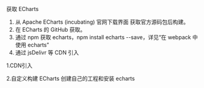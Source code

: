 获取 ECharts
1. 从 Apache ECharts (incubating) 官网下载界面 获取官方源码包后构建。
2. 在 ECharts 的 GitHub 获取。
3. 通过 npm 获取 echarts，npm install echarts --save，详见“在 webpack 中使用 echarts”
4. 通过 jsDelivr 等 CDN 引入

1.CDN引入

2.自定义构建 ECharts
创建自己的工程和安装 echarts

